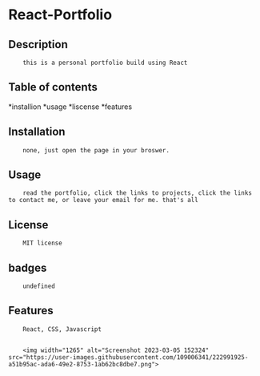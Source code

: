 
# React-Portfolio
## Description
        this is a personal portfolio build using React 
        
## Table of contents
 *installion
 *usage
 *liscense
 *features        
        
## Installation
        none, just open the page in your broswer.
        
## Usage
        read the portfolio, click the links to projects, click the links to contact me, or leave your email for me. that's all
        
        
## License
        MIT license
        
## badges
        undefined
        
## Features
        React, CSS, Javascript

        
        <img width="1265" alt="Screenshot 2023-03-05 152324" src="https://user-images.githubusercontent.com/109006341/222991925-a51b95ac-ada6-49e2-8753-1ab62bc8dbe7.png">
